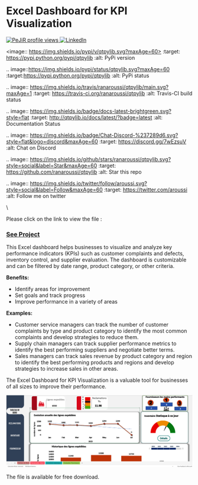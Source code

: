 Excel Dashboard for KPI Visualization 
====================================================
<a href="https://github.com/pejir">
 

<!DOCTYPE html>
<html>
<head>

</head>
<body>
  <img src="https://komarev.com/ghpvc/?username=PeJiR&color=blue&style=flat-square" alt="PeJiR profile views" />
  <a href="https://www.linkedin.com/in/pejir/" target="_blank">
   <img src="https://img.shields.io/badge/LinkedIn-blue?style=flat&logo=linkedin&labelColor=blue" alt="LinkedIn" />
 
  </a>
</body>
</html>


<image:: https://img.shields.io/pypi/v/qtpylib.svg?maxAge=60>
    :target: https://pypi.python.org/pypi/qtpylib
    :alt: PyPi version

.. image::https://img.shields.io/pypi/status/qtpylib.svg?maxAge=60
    :target:https://pypi.python.org/pypi/qtpylib
    :alt: PyPi status

.. image:: https://img.shields.io/travis/ranaroussi/qtpylib/main.svg?maxAge=1
    :target: https://travis-ci.org/ranaroussi/qtpylib
    :alt: Travis-CI build status

.. image:: https://img.shields.io/badge/docs-latest-brightgreen.svg?style=flat
    :target: http://qtpylib.io/docs/latest/?badge=latest
    :alt: Documentation Status

.. image:: https://img.shields.io/badge/Chat-Discord-%237289d6.svg?style=flat&logo=discord&maxAge=60
    :target: https://discord.gg/7wEzsuV
    :alt: Chat on Discord

.. image:: https://img.shields.io/github/stars/ranaroussi/qtpylib.svg?style=social&label=Star&maxAge=60
    :target: https://github.com/ranaroussi/qtpylib
    :alt: Star this repo

.. image:: https://img.shields.io/twitter/follow/aroussi.svg?style=social&label=Follow&maxAge=60
    :target: https://twitter.com/aroussi
    :alt: Follow me on twitter

\




Please click on the link to view the file :

 ### [See Project](https://github.com/PeJiR/Excel/blob/522ab992163bfec3d395231a177d3b21e8171e19/KPI%20dashboard.%20-%20Editable.xlsb) 
 
This Excel dashboard helps businesses to visualize and analyze key performance indicators (KPIs) such as customer complaints and defects, inventory control, and supplier evaluation. The dashboard is customizable and can be filtered by date range, product category, or other criteria.

**Benefits:**

- Identify areas for improvement
- Set goals and track progress
- Improve performance in a variety of areas

**Examples:**

- Customer service managers can track the number of customer complaints by type and product category to identify the most common complaints and develop strategies to reduce them.
- Supply chain managers can track supplier performance metrics to identify the best performing suppliers and negotiate better terms.
- Sales managers can track sales revenue by product category and region to identify the best performing products and regions and develop strategies to increase sales in other areas.

The Excel Dashboard for KPI Visualization is a valuable tool for businesses of all sizes to improve their performance.


 [<img src = "excel.png">](https://github.com/PeJiR/Excel/blob/522ab992163bfec3d395231a177d3b21e8171e19/KPI%20dashboard.%20-%20Editable.xlsb) 

The file is available for free download.
